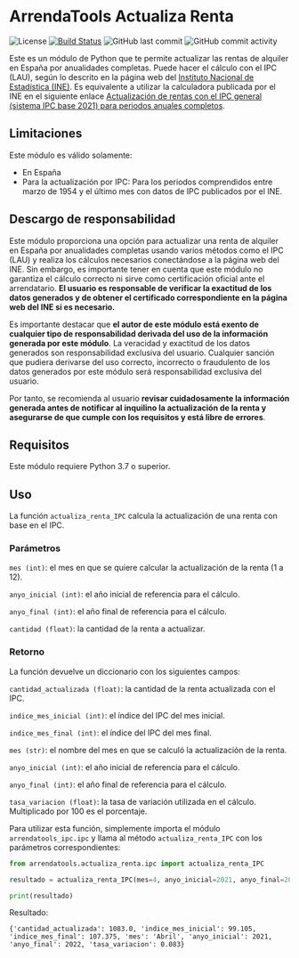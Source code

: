 # ArrendaTools Actualiza Renta
![License](https://img.shields.io/github/license/hokus15/ArrendaToolsIPC)
[![Build Status](https://github.com/hokus15/ArrendaToolsIPC/actions/workflows/main.yml/badge.svg)](https://github.com/hokus15/ArrendaToolsIPC/actions)
![GitHub last commit](https://img.shields.io/github/last-commit/hokus15/ArrendaToolsIPC?logo=github)
![GitHub commit activity](https://img.shields.io/github/commit-activity/m/hokus15/ArrendaToolsIPC?logo=github)

Este es un módulo de Python que te permite actualizar las rentas de alquiler en España por anualidades completas.
Puede hacer el cálculo con el IPC (LAU), según lo descrito en la página web del [Instituto Nacional de Estadística (INE)](https://www.ine.es/ss/Satellite?c=Page&cid=1254735905720&pagename=ProductosYServicios%2FPYSLayout&L=0&p=1254735893337). Es equivalente a utilizar la calculadora publicada por el INE en el siguiente enlace [Actualización de rentas con el IPC general (sistema IPC base 2021) para periodos anuales completos](https://www.ine.es/calcula).

## Limitaciones
Este módulo es válido solamente:
- En España
- Para la actualización por IPC: Para los periodos comprendidos entre marzo de 1954 y el último mes con datos de IPC publicados por el INE.

## Descargo de responsabilidad
Este módulo proporciona una opción para actualizar una renta de alquiler en España por anualidades completas usando varios métodos como el IPC (LAU) y realiza los cálculos necesarios conectándose a la página web del INE. Sin embargo, es importante tener en cuenta que este módulo no garantiza el cálculo correcto ni sirve como certificación oficial ante el arrendatario. **El usuario es responsable de verificar la exactitud de los datos generados y de obtener el certificado correspondiente en la página web del INE si es necesario.**

Es importante destacar que **el autor de este módulo está exento de cualquier tipo de responsabilidad derivada del uso de la información generada por este módulo**. La veracidad y exactitud de los datos generados son responsabilidad exclusiva del usuario. Cualquier sanción que pudiera derivarse del uso correcto, incorrecto o fraudulento de los datos generados por este módulo será responsabilidad exclusiva del usuario.

Por tanto, se recomienda al usuario **revisar cuidadosamente la información generada antes de notificar al inquilino la actualización de la renta y asegurarse de que cumple con los requisitos y está libre de errores**.

## Requisitos

Este módulo requiere Python 3.7 o superior.

## Uso

La función `actualiza_renta_IPC` calcula la actualización de una renta con base en el IPC.

### Parámetros
`mes (int)`: el mes en que se quiere calcular la actualización de la renta (1 a 12).

`anyo_inicial (int)`: el año inicial de referencia para el cálculo.

`anyo_final (int)`: el año final de referencia para el cálculo.

`cantidad (float)`: la cantidad de la renta a actualizar.

### Retorno
La función devuelve un diccionario con los siguientes campos:

`cantidad_actualizada (float)`: la cantidad de la renta actualizada con el IPC.

`indice_mes_inicial (int)`: el índice del IPC del mes inicial.

`indice_mes_final (int)`: el índice del IPC del mes final.

`mes (str)`: el nombre del mes en que se calculó la actualización de la renta.

`anyo_inicial (int)`: el año inicial de referencia para el cálculo.

`anyo_final (int)`: el año final de referencia para el cálculo.

`tasa_variacion (float)`: la tasa de variación utilizada en el cálculo. Multiplicado por 100 es el porcentaje.

Para utilizar esta función, simplemente importa el módulo `arrendatools_ipc.ipc` y llama al método `actualiza_renta_IPC` con los parámetros correspondientes:

```python
from arrendatools.actualiza_renta.ipc import actualiza_renta_IPC

resultado = actualiza_renta_IPC(mes=4, anyo_inicial=2021, anyo_final=2022, cantidad=1000)

print(resultado)
```

Resultado:
```
{'cantidad_actualizada': 1083.0, 'indice_mes_inicial': 99.105, 'indice_mes_final': 107.375, 'mes': 'Abril', 'anyo_inicial': 2021, 'anyo_final': 2022, 'tasa_variacion': 0.083}
```
